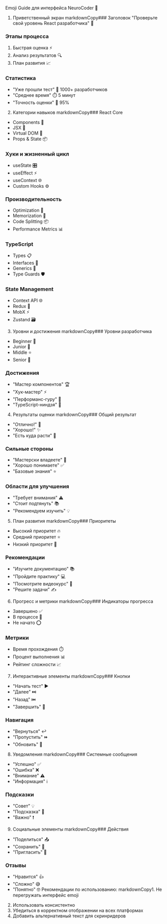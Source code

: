 Emoji Guide для интерфейса NeuroCoder 🚀

1. Приветственный экран
markdownCopy### Заголовок
"Проверьте свой уровень React разработчика" 🎯

### Этапы процесса
1. Быстрая оценка ⚡
2. Анализ результатов 🔍
3. План развития 📈

### Статистика
- "Уже прошли тест" 👥 1000+ разработчиков
- "Среднее время" ⏱️ 5 минут
- "Точность оценки" 🎯 95%

2. Категории навыков
markdownCopy### React Core
- Components 🧩
- JSX 📝
- Virtual DOM 🔄
- Props & State 📦

### Хуки и жизненный цикл
- useState 🎛️
- useEffect ⚡
- useContext 🌐
- Custom Hooks ⚙️

### Производительность
- Optimization 🚀
- Memorization 🧠
- Code Splitting 📦
- Performance Metrics 📊

### TypeScript
- Types 📋
- Interfaces 🔧
- Generics 🔄
- Type Guards 🛡️

### State Management
- Context API 🌐
- Redux 🔄
- MobX ⚡
- Zustand 🗃️
3. Уровни и достижения
markdownCopy### Уровни разработчика
- Beginner 🌱
- Junior 🚀
- Middle ⭐
- Senior 👑

### Достижения
- "Мастер компонентов" 🏆
- "Хук-мастер" ⚡
- "Перформанс-гуру" 🚀
- "TypeScript-ниндзя" 🥷
4. Результаты оценки
markdownCopy### Общий результат
- "Отлично!" 🌟
- "Хорошо!" ✨
- "Есть куда расти" 🌱

### Сильные стороны
- "Мастерски владеете" 💪
- "Хорошо понимаете" ✅
- "Базовые знания" ⭐

### Области для улучшения
- "Требует внимания" ⚠️
- "Стоит подтянуть" 📚
- "Рекомендуем изучить" 💡
5. План развития
markdownCopy### Приоритеты
- Высокий приоритет 🔥
- Средний приоритет ⭐
- Низкий приоритет 📌

### Рекомендации
- "Изучите документацию" 📚
- "Пройдите практику" 💻
- "Посмотрите видеокурс" 🎥
- "Решите задачи" ✍️
6. Прогресс и метрики
markdownCopy### Индикаторы прогресса
- Завершено ✅
- В процессе 🔄
- Не начато ⭕

### Метрики
- Время прохождения ⏱️
- Процент выполнения 📊
- Рейтинг сложности 📈
7. Интерактивные элементы
markdownCopy### Кнопки
- "Начать тест" ▶️
- "Далее" ⏭️
- "Назад" ⏮️
- "Завершить" 🏁

### Навигация
- "Вернуться" ↩️
- "Пропустить" ⏩
- "Обновить" 🔄
8. Уведомления
markdownCopy### Системные сообщения
- "Успешно" ✅
- "Ошибка" ❌
- "Внимание" ⚠️
- "Информация" ℹ️

### Подсказки
- "Совет" 💡
- "Подсказка" 🤔
- "Важно" ❗
9. Социальные элементы
markdownCopy### Действия
- "Поделиться" 📤
- "Сохранить" 💾
- "Пригласить" 📧

### Отзывы
- "Нравится" 👍
- "Сложно" 😅
- "Понятно" 🤓
Рекомендации по использованию:
markdownCopy1. Не перегружать интерфейс emoji 
2. Использовать консистентно
3. Убедиться в корректном отображении на всех платформах
4. Добавить альтернативный текст для скринридеров